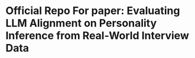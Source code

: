 # Official Repo For paper: Evaluating LLM Alignment on Personality Inference from Real-World Interview Data

